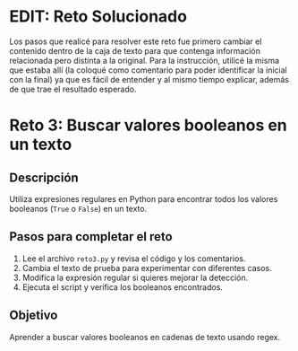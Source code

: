 # EDIT: Reto Solucionado

Los pasos que realicé para resolver este reto fue primero cambiar el contenido dentro de la caja de texto para que contenga información relacionada pero distinta a la original. Para la instrucción, utilicé la misma que estaba allí (la coloqué como comentario para poder identificar la inicial con la final) ya que es fácil de entender y al mismo tiempo explicar, además de que trae el resultado esperado.

# Reto 3: Buscar valores booleanos en un texto

## Descripción
Utiliza expresiones regulares en Python para encontrar todos los valores booleanos (`True` o `False`) en un texto.

## Pasos para completar el reto
1. Lee el archivo `reto3.py` y revisa el código y los comentarios.
2. Cambia el texto de prueba para experimentar con diferentes casos.
3. Modifica la expresión regular si quieres mejorar la detección.
4. Ejecuta el script y verifica los booleanos encontrados.

## Objetivo
Aprender a buscar valores booleanos en cadenas de texto usando regex.
